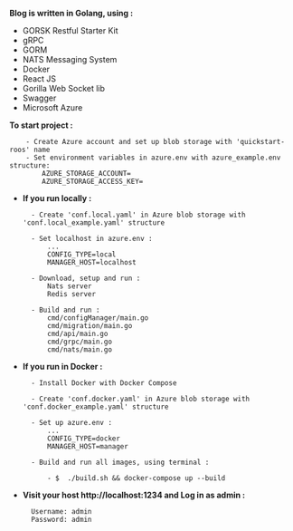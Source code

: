 **Blog is written in Golang, using :**
 - GORSK Restful Starter Kit
 - gRPC
 - GORM
 - NATS Messaging System
 - Docker
 - React JS
 - Gorilla Web Socket lib
 - Swagger
 - Microsoft Azure

**To start project :**
        
        - Create Azure account and set up blob storage with 'quickstart-roos' name
        - Set environment variables in azure.env with azure_example.env structure:
            AZURE_STORAGE_ACCOUNT=
            AZURE_STORAGE_ACCESS_KEY=
- **If you run locally :**
        
        - Create 'conf.local.yaml' in Azure blob storage with 'conf.local_example.yaml' structure
        
        - Set localhost in azure.env :
            ...
            CONFIG_TYPE=local
            MANAGER_HOST=localhost
        
        - Download, setup and run :
            Nats server
            Redis server
        
        - Build and run :
            cmd/configManager/main.go 
            cmd/migration/main.go
            cmd/api/main.go
            cmd/grpc/main.go
            cmd/nats/main.go
            
- **If you run in Docker :**

        - Install Docker with Docker Compose
        
        - Create 'conf.docker.yaml' in Azure blob storage with 'conf.docker_example.yaml' structure
        
        - Set up azure.env :
            ...
            CONFIG_TYPE=docker
            MANAGER_HOST=manager
        
        - Build and run all images, using terminal :

            - $  ./build.sh && docker-compose up --build 
              
- **Visit your host http://localhost:1234 and Log in as admin :**

        Username: admin
        Password: admin


